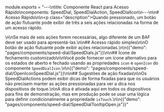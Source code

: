 module.exports = "---\ntitle: Componente React para Acesso Rápido\ncomponents: SpeedDial, SpeedDialAction, SpeedDialIcon\n---\n\n# Acesso Rápido\n\n<p class=\"description\">Quando pressionado, um botão de ação flutuante pode exibir de três a seis ações relacionadas na forma de um acesso rápido.</p>\n\nSe mais de seis ações forem necessárias, algo diferente de um BAF deve ser usado para apresentá-las.\n\n## Acesso rápido simples\n\nO botão de ação flutuante pode exibir ações relacionadas.\n\n{{\"demo\": \"pages/components/speed-dial/SpeedDials.js\"}}\n\n## Ícone de fechamento customizado\n\nVocê pode fornecer um ícone alternativo para os estados de aberto e fechado usando as propriedades `icon` e `openIcon` do componente `SpeedDialIcon`.\n\n{{\"demo\": \"pages/components/speed-dial/OpenIconSpeedDial.js\"}}\n\n## Sugestões de ação fixadas\n\nOs SpeedDialActions podem exibir dicas de forma fixadas para que os usuários não precisem manter as ações pressionadas para ver a dica nos dispositivos de toque.\n\nA dica é ativada aqui em todos os dispositivos para fins de demonstração, mas em produção pode se usar uma lógica para definir condicionalmente a propriedade `isTouch`.\n\n{{\"demo\": \"pages/components/speed-dial/SpeedDialTooltipOpen.js\"}}"